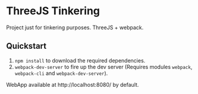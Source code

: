 # ThreeJS Tinkering

Project just for tinkering purposes. ThreeJS + webpack.

## Quickstart
1. `npm install` to download the required dependencies.
2. `webpack-dev-server` to fire up the dev server (Requires modules `webpack`, `webpack-cli` and `webpack-dev-server`).

WebApp available at http://localhost:8080/ by default.
